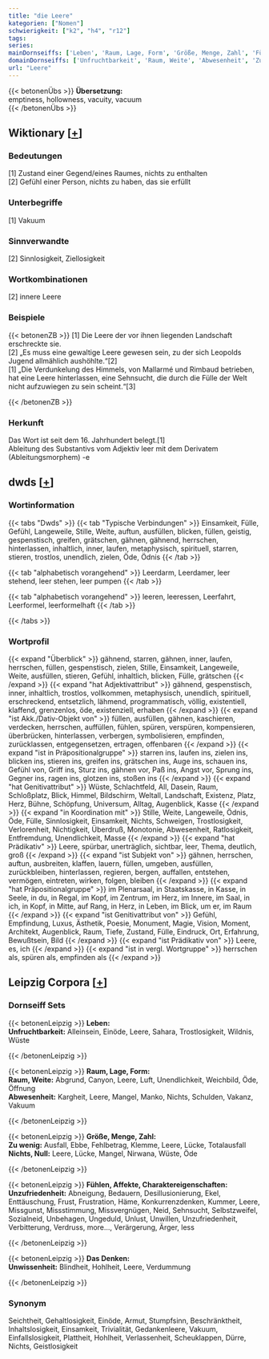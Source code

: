 ```yaml
---
title: "die Leere"
kategorien: ["Nomen"]
schwierigkeit: ["k2", "h4", "r12"]
tags:
series:
mainDornseiffs: ['Leben', 'Raum, Lage, Form', 'Größe, Menge, Zahl', 'Fühlen, Affekte, Charaktereigenschaften', 'Das Denken']
domainDornseiffs: ['Unfruchtbarkeit', 'Raum, Weite', 'Abwesenheit', 'Zu wenig', 'Nichts, Null', 'Unzufriedenheit', 'Unwissenheit']
url: "Leere"
---
```


{{< betonenÜbs >}}
**Übersetzung:**  
emptiness, hollowness, vacuity, vacuum  
{{< /betonenÜbs >}}

## Wiktionary [[+](https://de.wiktionary.org/wiki/Leere)]

### Bedeutungen
[1] Zustand einer Gegend/eines Raumes, nichts zu enthalten  
[2] Gefühl einer Person, nichts zu haben, das sie erfüllt  

### Unterbegriffe
[1] Vakuum  

### Sinnverwandte
[2] Sinnlosigkeit, Ziellosigkeit  

### Wortkombinationen
[2] innere Leere  

### Beispiele
{{< betonenZB >}}
[1] Die Leere der vor ihnen liegenden Landschaft erschreckte sie.  
[2] „Es muss eine gewaltige Leere gewesen sein, zu der sich Leopolds Jugend allmählich aushöhlte.“[2]  
[1] „Die Verdunkelung des Himmels, von Mallarmé und Rimbaud betrieben, hat eine Leere hinterlassen, eine Sehnsucht, die durch die Fülle der Welt nicht aufzuwiegen zu sein scheint.“[3]  

{{< /betonenZB >}}
### Herkunft
Das Wort ist seit dem 16. Jahrhundert belegt.[1]  
Ableitung des Substantivs vom Adjektiv leer mit dem Derivatem (Ableitungsmorphem) -e  



## dwds [[+](https://www.dwds.de/wb/Leere)]

### Wortinformation
{{< tabs "Dwds" >}}
{{< tab "Typische Verbindungen" >}}
Einsamkeit, Fülle, Gefühl, Langeweile, Stille, Weite, auftun, ausfüllen, blicken, füllen, geistig, gespenstisch, greifen, grätschen, gähnen, gähnend, herrschen, hinterlassen, inhaltlich, inner, laufen, metaphysisch, spirituell, starren, stieren, trostlos, unendlich, zielen, Öde, Ödnis
{{< /tab >}}

{{< tab "alphabetisch vorangehend" >}}
Leerdarm, Leerdamer, leer stehend, leer stehen, leer pumpen
{{< /tab >}}

{{< tab "alphabetisch vorangehend" >}}
leeren, leeressen, Leerfahrt, Leerformel, leerformelhaft
{{< /tab >}}

{{< /tabs >}}

### Wortprofil
{{< expand "Überblick" >}} gähnend, starren, gähnen, inner, laufen, herrschen, füllen, gespenstisch, zielen, Stille, Einsamkeit, Langeweile, Weite, ausfüllen, stieren, Gefühl, inhaltlich, blicken, Fülle, grätschen {{< /expand >}}
{{< expand "hat Adjektivattribut" >}} gähnend, gespenstisch, inner, inhaltlich, trostlos, vollkommen, metaphysisch, unendlich, spirituell, erschreckend, entsetzlich, lähmend, programmatisch, völlig, existentiell, klaffend, grenzenlos, öde, existenziell, erhaben {{< /expand >}}
{{< expand "ist Akk./Dativ-Objekt von" >}} füllen, ausfüllen, gähnen, kaschieren, verdecken, herrschen, auffüllen, fühlen, spüren, verspüren, kompensieren, überbrücken, hinterlassen, verbergen, symbolisieren, empfinden, zurücklassen, entgegensetzen, ertragen, offenbaren {{< /expand >}}
{{< expand "ist in Präpositionalgruppe" >}} starren ins, laufen ins, zielen ins, blicken ins, stieren ins, greifen ins, grätschen ins, Auge ins, schauen ins, Gefühl von, Griff ins, Sturz ins, gähnen vor, Paß ins, Angst vor, Sprung ins, Gegner ins, ragen ins, glotzen ins, stoßen ins {{< /expand >}}
{{< expand "hat Genitivattribut" >}} Wüste, Schlachtfeld, All, Dasein, Raum, Schloßplatz, Blick, Himmel, Bildschirm, Weltall, Landschaft, Existenz, Platz, Herz, Bühne, Schöpfung, Universum, Alltag, Augenblick, Kasse {{< /expand >}}
{{< expand "in Koordination mit" >}} Stille, Weite, Langeweile, Ödnis, Öde, Fülle, Sinnlosigkeit, Einsamkeit, Nichts, Schweigen, Trostlosigkeit, Verlorenheit, Nichtigkeit, Überdruß, Monotonie, Abwesenheit, Ratlosigkeit, Entfremdung, Unendlichkeit, Masse {{< /expand >}}
{{< expand "hat Prädikativ" >}} Leere, spürbar, unerträglich, sichtbar, leer, Thema, deutlich, groß {{< /expand >}}
{{< expand "ist Subjekt von" >}} gähnen, herrschen, auftun, ausbreiten, klaffen, lauern, füllen, umgeben, ausfüllen, zurückbleiben, hinterlassen, regieren, bergen, auffallen, entstehen, vermögen, eintreten, wirken, folgen, bleiben {{< /expand >}}
{{< expand "hat Präpositionalgruppe" >}} im Plenarsaal, in Staatskasse, in Kasse, in Seele, in du, in Regal, im Kopf, im Zentrum, im Herz, im Innere, im Saal, in ich, in Kopf, in Mitte, auf Rang, in Herz, in Leben, im Blick, um er, im Raum {{< /expand >}}
{{< expand "ist Genitivattribut von" >}} Gefühl, Empfindung, Luxus, Ästhetik, Poesie, Monument, Magie, Vision, Moment, Architekt, Augenblick, Raum, Tiefe, Zustand, Fülle, Eindruck, Ort, Erfahrung, Bewußtsein, Bild {{< /expand >}}
{{< expand "ist Prädikativ von" >}} Leere, es, ich {{< /expand >}}
{{< expand "ist in vergl. Wortgruppe" >}} herrschen als, spüren als, empfinden als {{< /expand >}}

## Leipzig Corpora [[+](https://corpora.uni-leipzig.de/en/res?word=Leere&corpusId=deu_newscrawl-public_2018)]

### Dornseiff Sets
{{< betonenLeipzig >}}
**Leben:**  
**Unfruchtbarkeit:** Alleinsein, Einöde, Leere, Sahara, Trostlosigkeit, Wildnis, Wüste  

{{< /betonenLeipzig >}}


{{< betonenLeipzig >}}
**Raum, Lage, Form:**  
**Raum, Weite:** Abgrund, Canyon, Leere, Luft, Unendlichkeit, Weichbild, Öde, Öffnung  
**Abwesenheit:** Kargheit, Leere, Mangel, Manko, Nichts, Schulden, Vakanz, Vakuum  

{{< /betonenLeipzig >}}


{{< betonenLeipzig >}}
**Größe, Menge, Zahl:**  
**Zu wenig:** Ausfall, Ebbe, Fehlbetrag, Klemme, Leere, Lücke, Totalausfall  
**Nichts, Null:** Leere, Lücke, Mangel, Nirwana, Wüste, Öde  

{{< /betonenLeipzig >}}


{{< betonenLeipzig >}}
**Fühlen, Affekte, Charaktereigenschaften:**  
**Unzufriedenheit:** Abneigung, Bedauern, Desillusionierung, Ekel, Enttäuschung, Frust, Frustration, Häme, Konkurrenzdenken, Kummer, Leere, Missgunst, Missstimmung, Missvergnügen, Neid, Sehnsucht, Selbstzweifel, Sozialneid, Unbehagen, Ungeduld, Unlust, Unwillen, Unzufriedenheit, Verbitterung, Verdruss, more..., Verärgerung, Ärger, less  

{{< /betonenLeipzig >}}


{{< betonenLeipzig >}}
**Das Denken:**  
**Unwissenheit:** Blindheit, Hohlheit, Leere, Verdummung  

{{< /betonenLeipzig >}}

### Synonym
Seichtheit, Gehaltlosigkeit, Einöde, Armut, Stumpfsinn, Beschränktheit, Inhaltslosigkeit, Einsamkeit, Trivialität, Gedankenleere, Vakuum, Einfallslosigkeit, Plattheit, Hohlheit, Verlassenheit, Scheuklappen, Dürre, Nichts, Geistlosigkeit

